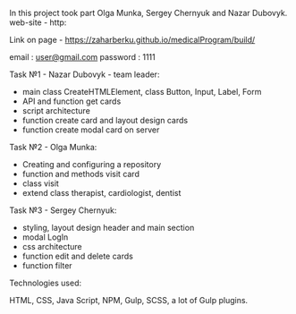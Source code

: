 In this project took part Olga Munka, Sergey Chernyuk and Nazar Dubovyk.
web-site - http:

Link on page - https://zaharberku.github.io/medicalProgram/build/

email : user@gmail.com
password : 1111


Task №1 - Nazar Dubovyk - team leader:
- main class CreateHTMLElement, class Button, Input, Label, Form
- API and function get cards
- script architecture
- function create card and layout design cards
- function create modal card on server


Task №2 - Olga Munka:
- Creating and configuring a repository
- function and methods visit card
- class visit
- extend class therapist, cardiologist, dentist


Task №3 - Sergey Chernyuk:
- styling, layout design header and main section
- modal LogIn
- css architecture
- function edit and delete cards
- function filter



Technologies used:

HTML, CSS, Java Script, NPM, Gulp, SCSS, a lot of Gulp plugins. 

